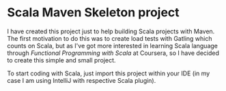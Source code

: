 # Scala Maven Skeleton project

I have created this project just to help building Scala projects with Maven.
The first motivation to do this was to create load tests with Gatling which counts on Scala, but as I've got more interested in learning Scala language through *Functional Programming with Scala* at Coursera, so I have decided to create this simple and small project.

To start coding with Scala, just import this project within your IDE (in my case I am using IntelliJ with respective Scala plugin).
